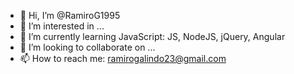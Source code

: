 - 👋 Hi, I’m @RamiroG1995
- 👀 I’m interested in ...
- 🌱 I’m currently learning JavaScript: JS, NodeJS, jQuery, Angular
- 💞️ I’m looking to collaborate on ...
- 📫 How to reach me: ramirogalindo23@gmail.com

<!---
RamiroG1995/RamiroG1995 is a ✨ special ✨ repository because its `README.md` (this file) appears on your GitHub profile.
You can click the Preview link to take a look at your changes.
--->
